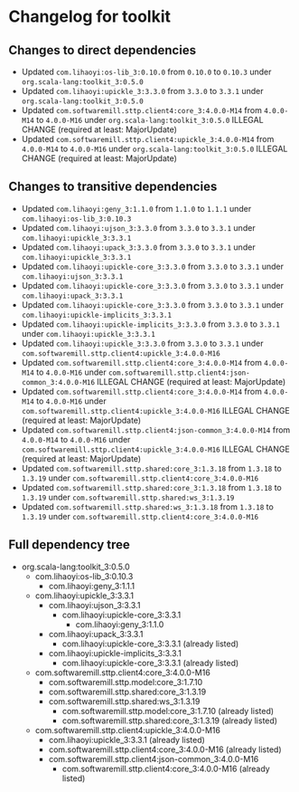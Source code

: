 # Changelog for toolkit

## Changes to direct dependencies
 - Updated `com.lihaoyi:os-lib_3:0.10.0` from `0.10.0` to `0.10.3` under `org.scala-lang:toolkit_3:0.5.0`
 - Updated `com.lihaoyi:upickle_3:3.3.0` from `3.3.0` to `3.3.1` under `org.scala-lang:toolkit_3:0.5.0`
 - Updated `com.softwaremill.sttp.client4:core_3:4.0.0-M14` from `4.0.0-M14` to `4.0.0-M16` under `org.scala-lang:toolkit_3:0.5.0` ILLEGAL CHANGE (required at least: MajorUpdate)
 - Updated `com.softwaremill.sttp.client4:upickle_3:4.0.0-M14` from `4.0.0-M14` to `4.0.0-M16` under `org.scala-lang:toolkit_3:0.5.0` ILLEGAL CHANGE (required at least: MajorUpdate)

## Changes to transitive dependencies
 - Updated `com.lihaoyi:geny_3:1.1.0` from `1.1.0` to `1.1.1` under `com.lihaoyi:os-lib_3:0.10.3`
 - Updated `com.lihaoyi:ujson_3:3.3.0` from `3.3.0` to `3.3.1` under `com.lihaoyi:upickle_3:3.3.1`
 - Updated `com.lihaoyi:upack_3:3.3.0` from `3.3.0` to `3.3.1` under `com.lihaoyi:upickle_3:3.3.1`
 - Updated `com.lihaoyi:upickle-core_3:3.3.0` from `3.3.0` to `3.3.1` under `com.lihaoyi:ujson_3:3.3.1`
 - Updated `com.lihaoyi:upickle-core_3:3.3.0` from `3.3.0` to `3.3.1` under `com.lihaoyi:upack_3:3.3.1`
 - Updated `com.lihaoyi:upickle-core_3:3.3.0` from `3.3.0` to `3.3.1` under `com.lihaoyi:upickle-implicits_3:3.3.1`
 - Updated `com.lihaoyi:upickle-implicits_3:3.3.0` from `3.3.0` to `3.3.1` under `com.lihaoyi:upickle_3:3.3.1`
 - Updated `com.lihaoyi:upickle_3:3.3.0` from `3.3.0` to `3.3.1` under `com.softwaremill.sttp.client4:upickle_3:4.0.0-M16`
 - Updated `com.softwaremill.sttp.client4:core_3:4.0.0-M14` from `4.0.0-M14` to `4.0.0-M16` under `com.softwaremill.sttp.client4:json-common_3:4.0.0-M16` ILLEGAL CHANGE (required at least: MajorUpdate)
 - Updated `com.softwaremill.sttp.client4:core_3:4.0.0-M14` from `4.0.0-M14` to `4.0.0-M16` under `com.softwaremill.sttp.client4:upickle_3:4.0.0-M16` ILLEGAL CHANGE (required at least: MajorUpdate)
 - Updated `com.softwaremill.sttp.client4:json-common_3:4.0.0-M14` from `4.0.0-M14` to `4.0.0-M16` under `com.softwaremill.sttp.client4:upickle_3:4.0.0-M16` ILLEGAL CHANGE (required at least: MajorUpdate)
 - Updated `com.softwaremill.sttp.shared:core_3:1.3.18` from `1.3.18` to `1.3.19` under `com.softwaremill.sttp.client4:core_3:4.0.0-M16`
 - Updated `com.softwaremill.sttp.shared:core_3:1.3.18` from `1.3.18` to `1.3.19` under `com.softwaremill.sttp.shared:ws_3:1.3.19`
 - Updated `com.softwaremill.sttp.shared:ws_3:1.3.18` from `1.3.18` to `1.3.19` under `com.softwaremill.sttp.client4:core_3:4.0.0-M16`

## Full dependency tree

 - org.scala-lang:toolkit_3:0.5.0
   - com.lihaoyi:os-lib_3:0.10.3
     - com.lihaoyi:geny_3:1.1.1
   - com.lihaoyi:upickle_3:3.3.1
     - com.lihaoyi:ujson_3:3.3.1
       - com.lihaoyi:upickle-core_3:3.3.1
         - com.lihaoyi:geny_3:1.1.0
     - com.lihaoyi:upack_3:3.3.1
       - com.lihaoyi:upickle-core_3:3.3.1 (already listed)
     - com.lihaoyi:upickle-implicits_3:3.3.1
       - com.lihaoyi:upickle-core_3:3.3.1 (already listed)
   - com.softwaremill.sttp.client4:core_3:4.0.0-M16
     - com.softwaremill.sttp.model:core_3:1.7.10
     - com.softwaremill.sttp.shared:core_3:1.3.19
     - com.softwaremill.sttp.shared:ws_3:1.3.19
       - com.softwaremill.sttp.model:core_3:1.7.10 (already listed)
       - com.softwaremill.sttp.shared:core_3:1.3.19 (already listed)
   - com.softwaremill.sttp.client4:upickle_3:4.0.0-M16
     - com.lihaoyi:upickle_3:3.3.1 (already listed)
     - com.softwaremill.sttp.client4:core_3:4.0.0-M16 (already listed)
     - com.softwaremill.sttp.client4:json-common_3:4.0.0-M16
       - com.softwaremill.sttp.client4:core_3:4.0.0-M16 (already listed)

